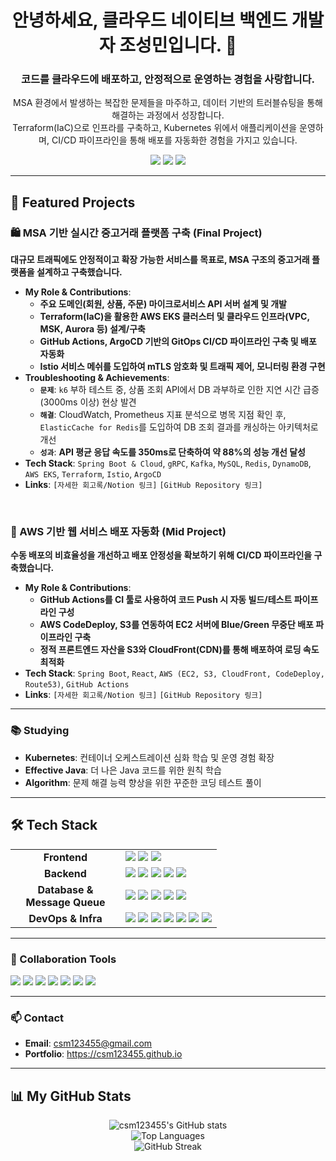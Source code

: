 <div align="center">
  
# 안녕하세요, 클라우드 네이티브 백엔드 개발자 조성민입니다. 👋
### 코드를 클라우드에 배포하고, 안정적으로 운영하는 경험을 사랑합니다.

<p>
  MSA 환경에서 발생하는 복잡한 문제들을 마주하고, 데이터 기반의 트러블슈팅을 통해 해결하는 과정에서 성장합니다.
  <br>
  Terraform(IaC)으로 인프라를 구축하고, Kubernetes 위에서 애플리케이션을 운영하며, CI/CD 파이프라인을 통해 배포를 자동화한 경험을 가지고 있습니다.
</p>

<p>
  <a href="mailto:csm123455@gmail.com"><img src="https://img.shields.io/badge/Email-ea4335?style=for-the-badge&logo=gmail&logoColor=white"></a>
  <a href="https://csm123455.github.io" target="_blank"><img src="https://img.shields.io/badge/Portfolio-25D366?style=for-the-badge&logo=wechat&logoColor=white"></a>
  <a href="[https://linkedin.com/in/your-profile]" target="_blank"><img src="https://img.shields.io/badge/LinkedIn-0A66C2?style=for-the-badge&logo=linkedin&logoColor=white"></a>
</p>
</div>

---

## 🚀 Featured Projects

### 🛍️ MSA 기반 실시간 중고거래 플랫폼 구축 (Final Project)
**대규모 트래픽에도 안정적이고 확장 가능한 서비스를 목표로, MSA 구조의 중고거래 플랫폼을 설계하고 구축했습니다.**

- **My Role & Contributions**:
  - **주요 도메인(회원, 상품, 주문) 마이크로서비스 API 서버 설계 및 개발**
  - **Terraform(IaC)을 활용한 AWS EKS 클러스터 및 클라우드 인프라(VPC, MSK, Aurora 등) 설계/구축**
  - **GitHub Actions, ArgoCD 기반의 GitOps CI/CD 파이프라인 구축 및 배포 자동화**
  - **Istio 서비스 메쉬를 도입하여 mTLS 암호화 및 트래픽 제어, 모니터링 환경 구현**
- **Troubleshooting & Achievements**:
  - **`문제`**: `k6` 부하 테스트 중, 상품 조회 API에서 DB 과부하로 인한 지연 시간 급증(3000ms 이상) 현상 발견
  - **`해결`**: CloudWatch, Prometheus 지표 분석으로 병목 지점 확인 후, `ElasticCache for Redis`를 도입하여 DB 조회 결과를 캐싱하는 아키텍처로 개선
  - **`성과`**: **API 평균 응답 속도를 350ms로 단축하여 약 88%의 성능 개선 달성**
- **Tech Stack**: `Spring Boot & Cloud`, `gRPC`, `Kafka`, `MySQL`, `Redis`, `DynamoDB`, `AWS EKS`, `Terraform`, `Istio`, `ArgoCD`
- **Links**: `[자세한 회고록/Notion 링크]` `[GitHub Repository 링크]`

<br/>

### 🚢 AWS 기반 웹 서비스 배포 자동화 (Mid Project)
**수동 배포의 비효율성을 개선하고 배포 안정성을 확보하기 위해 CI/CD 파이프라인을 구축했습니다.**

- **My Role & Contributions**:
  - **GitHub Actions를 CI 툴로 사용하여 코드 Push 시 자동 빌드/테스트 파이프라인 구성**
  - **AWS CodeDeploy, S3를 연동하여 EC2 서버에 Blue/Green 무중단 배포 파이프라인 구축**
  - **정적 프론트엔드 자산을 S3와 CloudFront(CDN)를 통해 배포하여 로딩 속도 최적화**
- **Tech Stack**: `Spring Boot`, `React`, `AWS (EC2, S3, CloudFront, CodeDeploy, Route53)`, `GitHub Actions`
- **Links**: `[자세한 회고록/Notion 링크]` `[GitHub Repository 링크]`

---

### 📚 Studying
- **Kubernetes**: 컨테이너 오케스트레이션 심화 학습 및 운영 경험 확장
- **Effective Java**: 더 나은 Java 코드를 위한 원칙 학습
- **Algorithm**: 문제 해결 능력 향상을 위한 꾸준한 코딩 테스트 풀이

---

## 🛠️ Tech Stack
<table>
  <tr>
    <td align="center" width="160">
      <strong>Frontend</strong>
    </td>
    <td>
      <img src="https://img.shields.io/badge/React-61DAFB?style=for-the-badge&logo=react&logoColor=black"/>
      <img src="https://img.shields.io/badge/Next.js-000000?style=for-the-badge&logo=next.js&logoColor=white"/>
      <img src="https://img.shields.io/badge/TypeScript-3178C6?style=for-the-badge&logo=typescript&logoColor=white"/>
    </td>
  </tr>
  <tr>
    <td align="center">
      <strong>Backend</strong>
    </td>
    <td>
      <img src="https://img.shields.io/badge/Java-007396?style=for-the-badge&logo=java&logoColor=white"/>
      <img src="https://img.shields.io/badge/Spring Boot-6DB33F?style=for-the-badge&logo=spring-boot&logoColor=white"/>
      <img src="https://img.shields.io/badge/Spring Cloud-6DB33F?style=for-the-badge&logo=spring&logoColor=white"/>
      <img src="https://img.shields.io/badge/gRPC-000000?style=for-the-badge&logo=grpc&logoColor=white"/>
      <img src="https://img.shields.io/badge/JPA-A46A42?style=for-the-badge&logo=hibernate&logoColor=white"/>
    </td>
  </tr>
  <tr>
    <td align="center">
      <strong>Database & Message Queue</strong>
    </td>
    <td>
      <img src="https://img.shields.io/badge/MySQL-4479A1?style=for-the-badge&logo=mysql&logoColor=white"/>
      <img src="https://img.shields.io/badge/Amazon Aurora-007396?style=for-the-badge&logo=amazon-aurora&logoColor=white"/>
      <img src="https://img.shields.io/badge/Amazon DynamoDB-4053D6?style=for-the-badge&logo=amazon-dynamodb&logoColor=white"/>
      <img src="https://img.shields.io/badge/Redis-DC382D?style=for-the-badge&logo=redis&logoColor=white"/>
      <img src="https://img.shields.io/badge/Apache Kafka-231F20?style=for-the-badge&logo=apache-kafka&logoColor=white"/>
    </td>
  </tr>
    <tr>
    <td align="center">
      <strong>DevOps & Infra</strong>
    </td>
    <td>
      <img src="https://img.shields.io/badge/Amazon AWS-232F3E?style=for-the-badge&logo=amazon-aws&logoColor=white"/>
      <img src="https://img.shields.io/badge/Kubernetes-326CE5?style=for-the-badge&logo=kubernetes&logoColor=white"/>
      <img src="https://img.shields.io/badge/Docker-2496ED?style=for-the-badge&logo=docker&logoColor=white"/>
      <img src="https://img.shields.io/badge/Terraform-7B42BC?style=for-the-badge&logo=terraform&logoColor=white"/>
      <img src="https://img.shields.io/badge/Istio-466BB0?style=for-the-badge&logo=istio&logoColor=white"/>
      <img src="https://img.shields.io/badge/GitHub Actions-2088FF?style=for-the-badge&logo=github-actions&logoColor=white"/>
      <img src="https://img.shields.io/badge/ArgoCD-EF7B4D?style=for-the-badge&logo=argo&logoColor=white"/>
    </td>
  </tr>
</table>

---
 
### 🤝 Collaboration Tools
<p>
  <img src="https://img.shields.io/badge/Git-F05032?style=for-the-badge&logo=git&logoColor=white"/>
  <img src="https://img.shields.io/badge/GitHub-181717?style=for-the-badge&logo=github&logoColor=white"/>
  <img src="https://img.shields.io/badge/Slack-4A154B?style=for-the-badge&logo=slack&logoColor=white"/>
  <img src="https://img.shields.io/badge/Jira-0052CC?style=for-the-badge&logo=jira&logoColor=white"/>
  <img src="https://img.shields.io/badge/VS Code-007ACC?style=for-the-badge&logo=visual-studio-code&logoColor=white"/>
  <img src="https://img.shields.io/badge/Postman-FF6C37?style=for-the-badge&logo=postman&logoColor=white"/>
  <img src="https://img.shields.io/badge/SpringToolSuite4-6DB33F?style=for-the-badge&logo=spring&logoColor=white"/>
</p>

---
 
### 📫 Contact
- **Email**: csm123455@gmail.com
- **Portfolio**: https://csm123455.github.io

---

## 📊 My GitHub Stats

<div align="center">
  <img src="https://github-readme-stats.vercel.app/api?username=csm123455&show_icons=true&theme=tokyonight&include_all_commits=true&count_private=true" alt="csm123455's GitHub stats" />
  <br/>
  <img src="https://github-readme-stats.vercel.app/api/top-langs/?username=csm123455&layout=compact&langs_count=10&theme=tokyonight" alt="Top Languages" />
  <br/>
  <img src="https://github-readme-streak-stats.herokuapp.com/?user=csm123455&theme=tokyonight" alt="GitHub Streak" />
</div>
